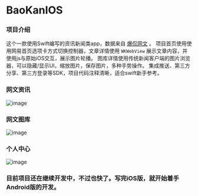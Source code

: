 # BaoKanIOS

### 项目介绍

这个一款使用Swift编写的资讯新闻类app，数据来自 [爆侃网文](http://www.baokan.name) 。
项目首页使用使用网易首页选项卡方式切换控制器，文章详情使用 `WKWebView` 展示文章内容，并使用js与原始iOS交互，展示图片轮播。
图库详情使用传统新闻客户端的图片浏览器，可以隐藏/显示UI，缩放图片，保存图片，多种手势操作。
集成推送、第三方分享、第三方登录等SDK，项目代码注释清晰，适合swift新手参考。

### 网文资讯

![image](https://github.com/6ag/BaoKanIOS/blob/master/1.gif)

### 网文图库

![image](https://github.com/6ag/BaoKanIOS/blob/master/2.gif)

### 个人中心

![image](https://github.com/6ag/BaoKanIOS/blob/master/3.gif)

### 目前项目还在继续开发中，不过也快了。写完iOS版，就开始着手Android版的开发。



